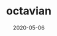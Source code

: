 ---
title: octavian
album_key: pXn8Rq
icon: octavian
game: new_horizons
date: 2020-05-06
layout: slideshow
---
